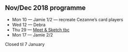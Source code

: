 ## Nov/Dec 2018 programme

* Mon 10 — Jamie 1/2 — recreate Cezanne’s card players
* Wed 12 — Debra 
* Thu 29 — <a href="/meet-and-sketch/">Meet & Sketch tbc</a>
* Mon 17 — Jamie 2/2
 
Closed til 7 January